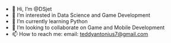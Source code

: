 - 👋 Hi, I’m @DSjet
- 👀 I’m interested in Data Science and Game Development
- 🌱 I’m currently learning Python
- 💞️ I’m looking to collaborate on Game and Mobile Development
- 📫 How to reach me: email: teddyantonius7@gmail.com

<!---
DSjet/DSjet is a ✨ special ✨ repository because its `README.md` (this file) appears on your GitHub profile.
You can click the Preview link to take a look at your changes.
--->
